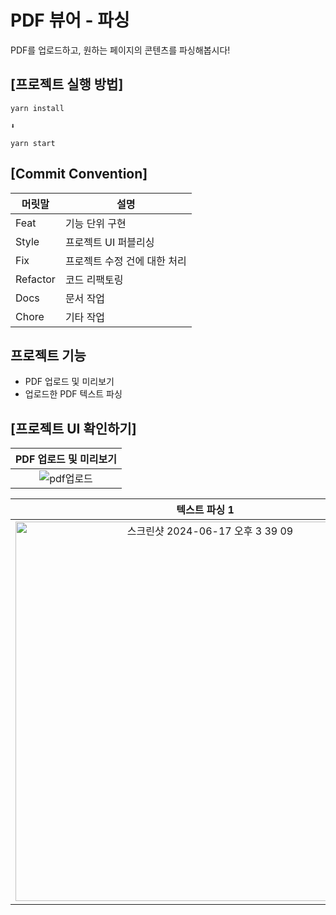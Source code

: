 # PDF 뷰어 - 파싱

PDF를 업로드하고, 원하는 페이지의 콘텐츠를 파싱해봅시다!

## [프로젝트 실행 방법]

```
yarn install

⬇️

yarn start
```

## [Commit Convention]

| 머릿말   | 설명                         |
| -------- | ---------------------------- |
| Feat     | 기능 단위 구현               |
| Style    | 프로젝트 UI 퍼블리싱         |
| Fix      | 프로젝트 수정 건에 대한 처리 |
| Refactor | 코드 리팩토링                |
| Docs     | 문서 작업                    |
| Chore    | 기타 작업                    |

## 프로젝트 기능
- PDF 업로드 및 미리보기
- 업로드한 PDF 텍스트 파싱

## [프로젝트 UI 확인하기]

|PDF 업로드 및 미리보기|
|:--:|
|![pdf업로드](https://github.com/JJongsKim/PDF-viewer/assets/81777778/6f9c65ec-3bba-4a81-998a-08e45d3b406a)|

|텍스트 파싱 1|텍스트 파싱 2|텍스트 파싱 3|
|:--:|:--:|:--:|
|<img width="607" alt="스크린샷 2024-06-17 오후 3 39 09" src="https://github.com/JJongsKim/PDF-viewer/assets/81777778/c5f1481d-396e-425b-ad0c-832ce997bdd5">|<img width="609" alt="스크린샷 2024-06-17 오후 3 39 19" src="https://github.com/JJongsKim/PDF-viewer/assets/81777778/7c0c7973-a752-4bd2-8ea7-49289936c292">|<img width="607" alt="스크린샷 2024-06-17 오후 3 39 40" src="https://github.com/JJongsKim/PDF-viewer/assets/81777778/e58c170f-515d-41c5-aed7-9ccde12524ce">|




